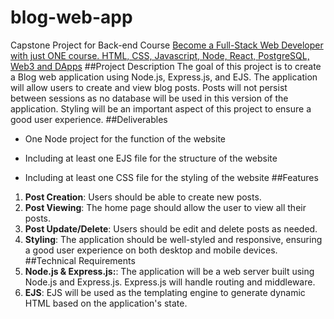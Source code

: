 # blog-web-app
Capstone Project for Back-end Course [Become a Full-Stack Web Developer with just ONE course. HTML, CSS, Javascript, Node, React, PostgreSQL, Web3 and DApps]([https://pages.github.com/](https://www.udemy.com/course/the-complete-web-development-bootcamp/learn/lecture/38516770#overview))
##Project Description
The goal of this project is to create a Blog web application using Node.js, Express.js, and EJS. The application will allow users to create and view blog posts. Posts will not persist between sessions as no database will be used in this version of the application. Styling will be an important aspect of this project to ensure a good user experience.
##Deliverables
- One Node project for the function of the website
* Including at least one EJS file for the structure of the website
+ Including at least one CSS file for the styling of the website
##Features
1. **Post Creation**: Users should be able to create new posts.
2. **Post Viewing**: The home page should allow the user to view all their posts.
3. **Post Update/Delete**: Users should be edit and delete posts as needed.
4. **Styling**: The application should be well-styled and responsive, ensuring a good user experience on both desktop and mobile devices.
##Technical Requirements
1. **Node.js & Express.js:**: The application will be a web server built using Node.js and Express.js. Express.js will handle routing and middleware.
2. **EJS**: EJS will be used as the templating engine to generate dynamic HTML based on the application's state.
